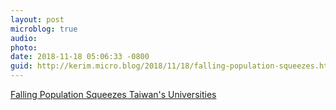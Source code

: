 ```yaml
---
layout: post
microblog: true
audio: 
photo: 
date: 2018-11-18 05:06:33 -0800
guid: http://kerim.micro.blog/2018/11/18/falling-population-squeezes.html
---
```

[Falling Population Squeezes Taiwan's Universities](https://topics.amcham.com.tw/2018/11/falling-population-squeezes-taiwans-universities/)
